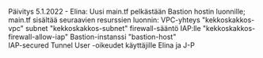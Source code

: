 Päivitys 5.1.2022 - Elina:
    Uusi main.tf pelkästään Bastion hostin luonnille;
    main.tf sisältää seuraavien resurssien luonnin:
        VPC-yhteys                  "kekkoskakkos-vpc"
        subnet                      "kekkoskakkos-subnet"
        firewall-sääntö IAP:lle     "kekkoskakkos-firewall-allow-iap"
        Bastion-instanssi           "bastion-host"        
        IAP-secured Tunnel User -oikeudet käyttäjille Elina ja J-P
        